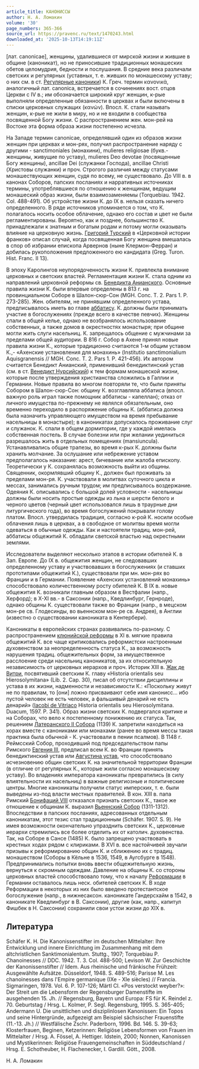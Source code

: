 ```yaml
---
article_title: КАНОНИССЫ
author: Н. А. Ломакин
volume: '30'
page_numbers: 365-366
source_url: https://pravenc.ru/text/1470243.html
downloaded_at: '2025-10-13T14:19:11Z'
---
```


[лат. canonicae], женщины, удалившиеся от мирской жизни и жившие в общине (каноникат), но не приносившие традиционных монашеских обетов целомудрия, бедности и послушания. В средние века различали светских и регулярных (уставных, т. е. живших по монашескому уставу; о них см. в ст. [Регулярные каноники](<https://pravenc.ru/text/Регулярные каноники.html>)) К. Греч. термин κανονικά, аналогичный лат. сanonica, встречается в сочинениях вост. отцов Церкви с IV в.; им обозначается широкий круг женщин, к-рые выполняли определенные обязанности в церквах и были включены в списки церковных служащих (κανών). Впосл. К. стали называть женщин, к-рые не жили в миру, но и не входили в сообщества посвященной Богу жизни. С распространением жен. мон-рей на Востоке эта форма образа жизни постепенно исчезла.

На Западе термин canonicae, определявший один из образов жизни женщин при церквах и мон-рях, получил распространение наряду с другими - sanctimoniales (монахини), mulieres religiosae (букв.- женщины, живущие по уставу), mulieres Deo devotae (посвященные Богу женщины), ancillae Dei (служанки Господа), ancillae Christi (Христовы служанки) и проч. Строгого различия между статусами монашествующих женщин, судя по всему, не существовало. До VIII в. в канонах Соборов, папских посланиях и нарративных источниках термины, употреблявшиеся по отношению к женщинам, ведущим монашеский образ жизни, были взаимозаменяемы (Torquebiau. 1942. Col. 488-491). Об устройстве жизни К. до IX в. нельзя сказать ничего определенного. В ряде источников упоминается о том, что К. полагалось носить особое облачение, однако его состав и цвет не были регламентированы. Вероятно, как и позднее, большинство К. принадлежали к знатным и богатым родам и потому могли оказывать влияние на церковную жизнь. [Григорий Турский](<https://pravenc.ru/text/Григорий Турский.html>) в «Церковной истории франков» описал случай, когда посвященная Богу женщина вмешалась в спор об избрании епископа Арвернов (ныне Клермон-Ферран) и добилась рукоположения предложенного ею кандидата (Greg. Turon. Hist. Franc. II 13).

В эпоху Каролингов неупорядоченность жизни К. привлекла внимание церковных и светских властей. Регламентация жизни К. стала одним из направлений церковной реформы св. [Бенедикта Анианского](<https://pravenc.ru/text/Бенедикт Анианский.html>). Основные правила жизни К. были впервые определены в 813 г. на провинциальном Соборе в Шалон-сюр-Сон (MGH. Conc. T. 2. Pars 1. P. 273-285). Жен. обителям, не принявшим определенного устава, предписывалось иметь во главе [аббатису](https://pravenc.ru/text/аббатису.html). К. должны были принимать участие в богослужениях (прежде всего в качестве певчих). Женщины спали в общей келье, однако не возбранялось использование собственных, а также домов в окрестностях монастыря; при общине могли жить слуги насельниц. К. запрещалось общение с мужчинами за пределами общей аудитории. В 816 г. Собор в Ахене принял новые правила жизни К., которые традиционно считаются 1-м общим уставом К.,- «Ахенские установления для монахинь» (Institutio sanctimonialium Aquisgranensis // MGH. Conc. T. 2. Pars 1. P. 421-456). Их автором считается Бенедикт Анианский, применивший бенедиктинский устав (см. в ст. [Венедикт Нурсийский](<https://pravenc.ru/text/Венедикт Нурсийский.html>)) к тем формам монашеской жизни, которые после утверждения христианства сложились в Галлии и Германии. Новые правила во многом повторяли те, что были приняты Собором в Шалон-сюр-Сон: общину К. возглавляла аббатиса (впосл. важную роль играл также помощник аббатисы - капеллан); отказ от личного имущества по-прежнему не являлся обязательным, оно временно переходило в распоряжение общины К. (аббатиса должна была назначить управляющего имуществом на время пребывание насельницы в монастыре); в каноникатах допускалось проживание слуг и служанок. К. спали в общем дормитории, где у каждой имелась собственная постель. В случае болезни или при желании уединиться разрешалось жить в отдельных помещениях (mansiuncula). Устанавливались общие трапезы, во время к-рых К. должны были хранить молчание. За ослушание или небрежение уставом предполагалось наказание: арест, бичевание или жалоба епископу. Теоретически у К. сохранялась возможность выйти из общины. Священник, окормлявший общину К., должен был проживать за пределами мон-ря. К. участвовали в молитвах суточного цикла и мессах, занимались ручным трудом; им предписывалось воздержание. Одеяния К. описывались с большой долей условности - насельницы должны были носить простые одежды из льна и шерсти белого и черного цветов (черный цвет использовался лишь в траурные дни литургического года), во время богослужений покрывали голову платом. Впосл. утвердилась традиция, согласно к-рой К. носили особые облачения лишь в церквах, а в свободное от молитвы время могли одеваться в обычные одежды. Как и настоятели традиц. мон-рей, аббатисы общежитий К. обладали светской властью над окрестными землями.

Исследователи выделяют несколько этапов в истории обителей К. в Зап. Европе. До IX в. общежития женщин, не следовавших определенному уставу и участвовавших в богослужениях (и ставших прототипами общежитий К.), существовали при мн. мон-рях во Франции и в Германии. Появление «Ахенских установлений монахинь» способствовало количественному росту обителей К. В IX в. новые общежития К. возникали главным образом в Вестфалии (напр., Херфорд); в X-XI вв.- в Саксонии (напр., Кведлинбург, Гернроде), однако общины К. существовали также во Франции (напр., в мецском мон-ре св. Глодесинды, во вьеннском мон-ре св. Андрея), в Англии (известно о существовании канониката в Кентербери).

Каноникаты в европейских странах развивались по-разному. С распространением [клюнийской реформы](<https://pravenc.ru/text/Клюнийская реформа.html>) в XI в. мягкие правила общежитий К. все чаще критиковались реформистски настроенным духовенством за неопределенность статуса К., за возможность нарушения традиц. общежительных форм, за имущественное расслоение среди насельниц каноникатов, за их относительную независимость от церковных иерархов и проч. Историк XIII в. [Жак де Витри](<https://pravenc.ru/text/Жак де Витри.html>), посвятивший светским К. главу «Historia orientalis seu Hierosolymitana» (Lib. 2. Cap. 30), писал об отсутствии дисциплины и устава в их жизни, надменности и независимости К.: «Поскольку живут не по правилам, то [они] ложно присваивают себе имя канонисс... ибо пустой человек не есть человек, а фальшивый денарий не есть денарий» ([Iacobi de Vitriaco](<https://pravenc.ru/text/Iacobi de Vitriaco.html>) Historia orientalis seu Hierosolymitana. Duacum, 1597. P. 341). Образ жизни светских К. подвергался критике и на Соборах, что вело к постепенному понижению их статуса. Так, решением [Латеранского II Собора](<https://pravenc.ru/text/Латеранский II Собор.html>) (1139) К. запретили находиться на хорах вместе с канониками или монахами (ранее во время мессы такая практика была обычной - К. участвовали в пении псалмов). В 1148 г. Реймсский Собор, проходивший под председательством папы Римского [Евгения III](<https://pravenc.ru/text/Евгений III.html>), предписал всем К. во Франции принять бенедиктинский устав или [Августина устав](<https://pravenc.ru/text/Августина устав.html>), что способствовало исчезновению общин светских К. на значительной территории Франции (в отличие от регулярных К., которые жили согласно монашескому уставу). Во владениях императора каноникаты превратились (в силу влиятельности их насельниц) в важные религиозные и политические центры. Многие каноникаты получили статус имперских, т. е. были выведены из-под власти местных правителей. В кон. XIII в. папа Римский [Бонифаций VIII](<https://pravenc.ru/text/Бонифаций VIII.html>) отказался признать светских К., такое же отношение к общинам К. выразил [Вьеннский Собор](<https://pravenc.ru/text/Вьеннский Собор.html>) (1311-1312). Впоследствии в папских посланиях, адресованных отдельным каноникатам, этот тезис стал традиционным (Schäfer. 1907. S. 9). Не имея возможности окончательно упразднить светских К., церковные иерархи стремились все более отделить их от католич. духовенства. Так, на Соборе в Сансе (1485) К. было запрещено участвовать в крестных ходах рядом с клириками. В XVI в. все настойчивей звучали призывы к реформированию общин К. и сближению их с традиц. монашеством (Соборы в Кёльне в 1536, 1549, в Аугсбурге в 1548). Предпринимались попытки вновь ввести общежительную жизнь, вернуться к скромным одеждам. Давление на общины К. со стороны церковных властей способствовало тому, что к началу [Реформации](https://pravenc.ru/text/Реформация.html) в Германии оставалось лишь неск. обителей светских К. В ходе Реформации в некоторых из них было введено протестантское богослужение (напр., в нижнесаксон. каноникате Гандерсхайм в 1542, в каноникате Кведлинбург в В. Саксонии), другие (как, напр., капитул Фишбек в Н. Саксонии) сохранили свои устои жизни до XIX в.

## Литература

Schäfer K. H. Die Kanonissenstifter im deutschen Mittelalter: Ihre Entwicklung und innere Einrichtung im Zusammenhang mit dem altchristlichen Sanktimonialentum. Stuttg., 1907; Torquebiau P. Chanoinesses // DDC. 1942. T. 3. Col. 488-500; Levison W. Zur Geschichte der Kanonissenstifter // Idem. Aus rheinische und fränkische Frühzeit: Ausgewählte Aufsätze. Düsseldorf, 1948. S. 489-516; Parisse M. Les chanoinesses dans l'Empire germanique (IXe - XIe siècles) // Francia. Sigmaringen, 1978. Vol. 6. P. 107-126; Märtl Cl. «Pos verstockt weyber?»: Der Streit um die Lebensform der Regensburger Damenstifte im ausgehenden 15. Jh. // Regensburg, Bayern und Europa: FS für K. Reindel z. 70. Geburtstag / Hrsg. L. Kolmer, P. Segl. Regensburg, 1995. S. 365-405; Andermann U. Die unsittlichen und disziplinlosen Kanonissen: Ein Topos und seine Hintergründe, aufgezeigt am Beispiel sächsischer Frauenstifte (11.-13. Jh.) // Westfälische Zschr. Paderborn, 1996. Bd. 146. S. 39-63; Klosterfrauen, Beginen, Ketzerinnen: Religiöse Lebensformen von Frauen im Mittelalter / Hrsg. A. Fössel, A. Hettiger. Idstein, 2000; Nonnen, Kanonissen und Mystikerinnen: Religiöse Frauengemeinschaften in Süddeutschland / Hrsg. E. Schotheuber, H. Flachenecker, I. Gardill. Gött., 2008.

Н. А. Ломакин
